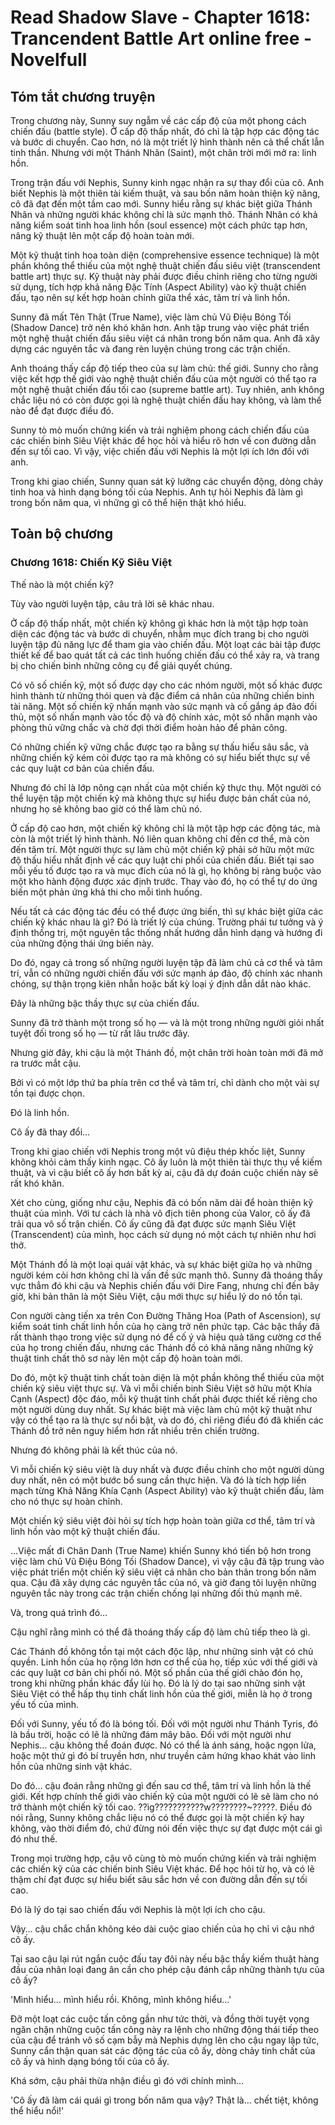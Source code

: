 # Read Shadow Slave - Chapter 1618: Trancendent Battle Art online free - Novelfull

## Tóm tắt chương truyện

Trong chương này, Sunny suy ngẫm về các cấp độ của một phong cách chiến đấu (battle style). Ở cấp độ thấp nhất, đó chỉ là tập hợp các động tác và bước di chuyển. Cao hơn, nó là một triết lý hình thành nên cả thể chất lẫn tinh thần. Nhưng với một Thánh Nhân (Saint), một chân trời mới mở ra: linh hồn.

Trong trận đấu với Nephis, Sunny kinh ngạc nhận ra sự thay đổi của cô. Anh biết Nephis là một thiên tài kiếm thuật, và sau bốn năm hoàn thiện kỹ năng, cô đã đạt đến một tầm cao mới. Sunny hiểu rằng sự khác biệt giữa Thánh Nhân và những người khác không chỉ là sức mạnh thô. Thánh Nhân có khả năng kiểm soát tinh hoa linh hồn (soul essence) một cách phức tạp hơn, nâng kỹ thuật lên một cấp độ hoàn toàn mới.

Một kỹ thuật tinh hoa toàn diện (comprehensive essence technique) là một phần không thể thiếu của một nghệ thuật chiến đấu siêu việt (transcendent battle art) thực sự. Kỹ thuật này phải được điều chỉnh riêng cho từng người sử dụng, tích hợp khả năng Đặc Tính (Aspect Ability) vào kỹ thuật chiến đấu, tạo nên sự kết hợp hoàn chỉnh giữa thể xác, tâm trí và linh hồn.

Sunny đã mất Tên Thật (True Name), việc làm chủ Vũ Điệu Bóng Tối (Shadow Dance) trở nên khó khăn hơn. Anh tập trung vào việc phát triển một nghệ thuật chiến đấu siêu việt cá nhân trong bốn năm qua. Anh đã xây dựng các nguyên tắc và đang rèn luyện chúng trong các trận chiến.

Anh thoáng thấy cấp độ tiếp theo của sự làm chủ: thế giới. Sunny cho rằng việc kết hợp thế giới vào nghệ thuật chiến đấu của một người có thể tạo ra một nghệ thuật chiến đấu tối cao (supreme battle art). Tuy nhiên, anh không chắc liệu nó có còn được gọi là nghệ thuật chiến đấu hay không, và làm thế nào để đạt được điều đó.

Sunny tò mò muốn chứng kiến và trải nghiệm phong cách chiến đấu của các chiến binh Siêu Việt khác để học hỏi và hiểu rõ hơn về con đường dẫn đến sự tối cao. Vì vậy, việc chiến đấu với Nephis là một lợi ích lớn đối với anh.

Trong khi giao chiến, Sunny quan sát kỹ lưỡng các chuyển động, dòng chảy tinh hoa và hình dạng bóng tối của Nephis. Anh tự hỏi Nephis đã làm gì trong bốn năm qua, vì những gì cô thể hiện thật khó hiểu.

## Toàn bộ chương

### Chương 1618: Chiến Kỹ Siêu Việt

Thế nào là một chiến kỹ?

Tùy vào người luyện tập, câu trả lời sẽ khác nhau.

Ở cấp độ thấp nhất, một chiến kỹ không gì khác hơn là một tập hợp toàn diện các động tác và bước di chuyển, nhằm mục đích trang bị cho người luyện tập đủ năng lực để tham gia vào chiến đấu. Một loạt các bài tập được thiết kế để bao quát tất cả các tình huống chiến đấu có thể xảy ra, và trang bị cho chiến binh những công cụ để giải quyết chúng.

Có vô số chiến kỹ, một số được dạy cho các nhóm người, một số khác được hình thành từ những thói quen và đặc điểm cá nhân của những chiến binh tài năng. Một số chiến kỹ nhấn mạnh vào sức mạnh và cố gắng áp đảo đối thủ, một số nhấn mạnh vào tốc độ và độ chính xác, một số nhấn mạnh vào phòng thủ vững chắc và chờ đợi thời điểm hoàn hảo để phản công.

Có những chiến kỹ vững chắc được tạo ra bằng sự thấu hiểu sâu sắc, và những chiến kỹ kém cỏi được tạo ra mà không có sự hiểu biết thực sự về các quy luật cơ bản của chiến đấu.

Nhưng đó chỉ là lớp nông cạn nhất của một chiến kỹ thực thụ. Một người có thể luyện tập một chiến kỹ mà không thực sự hiểu được bản chất của nó, nhưng họ sẽ không bao giờ có thể làm chủ nó.

Ở cấp độ cao hơn, một chiến kỹ không chỉ là một tập hợp các động tác, mà còn là một triết lý hình thành. Nó liên quan không chỉ đến cơ thể, mà còn đến tâm trí. Một người thực sự làm chủ một chiến kỹ phải sở hữu một mức độ thấu hiểu nhất định về các quy luật chi phối của chiến đấu. Biết tại sao mỗi yếu tố được tạo ra và mục đích của nó là gì, họ không bị ràng buộc vào một kho hành động được xác định trước. Thay vào đó, họ có thể tự do ứng biến một phản ứng khả thi cho mỗi tình huống.

Nếu tất cả các động tác đều có thể được ứng biến, thì sự khác biệt giữa các chiến kỹ khác nhau là gì? Đó là triết lý của chúng. Trường phái tư tưởng và ý định thống trị, một nguyên tắc thống nhất hướng dẫn hình dạng và hướng đi của những động thái ứng biến này.

Do đó, ngay cả trong số những người luyện tập đã làm chủ cả cơ thể và tâm trí, vẫn có những người chiến đấu với sức mạnh áp đảo, độ chính xác nhanh chóng, sự thận trọng kiên nhẫn hoặc bất kỳ loại ý định dẫn dắt nào khác.

Đây là những bậc thầy thực sự của chiến đấu.

Sunny đã trở thành một trong số họ — và là một trong những người giỏi nhất tuyệt đối trong số họ — từ rất lâu trước đây.

Nhưng giờ đây, khi cậu là một Thánh đồ, một chân trời hoàn toàn mới đã mở ra trước mắt cậu.

Bởi vì có một lớp thứ ba phía trên cơ thể và tâm trí, chỉ dành cho một vài sự tồn tại được chọn.

Đó là linh hồn.

Cô ấy đã thay đổi…

Trong khi giao chiến với Nephis trong một vũ điệu thép khốc liệt, Sunny không khỏi cảm thấy kinh ngạc. Cô ấy luôn là một thiên tài thực thụ về kiếm thuật, và vì cậu biết cô ấy hơn bất kỳ ai, cậu đã dự đoán cuộc chiến này sẽ rất khó khăn.

Xét cho cùng, giống như cậu, Nephis đã có bốn năm dài để hoàn thiện kỹ thuật của mình. Với tư cách là nhà vô địch tiên phong của Valor, cô ấy đã trải qua vô số trận chiến. Cô ấy cũng đã đạt được sức mạnh Siêu Việt (Transcendent) của mình, học cách sử dụng nó một cách tự nhiên như hơi thở.

Một Thánh đồ là một loại quái vật khác, và sự khác biệt giữa họ và những người kém cỏi hơn không chỉ là vấn đề sức mạnh thô. Sunny đã thoáng thấy vực thẳm đó khi cậu và Nephis chiến đấu với Dire Fang, nhưng chỉ đến bây giờ, khi bản thân là một Siêu Việt, cậu mới thực sự hiểu lý do nó tồn tại.

Con người càng tiến xa trên Con Đường Thăng Hoa (Path of Ascension), sự kiểm soát tinh chất linh hồn của họ càng trở nên phức tạp. Các bậc thầy đã rất thành thạo trong việc sử dụng nó để cố ý và hiệu quả tăng cường cơ thể của họ trong chiến đấu, nhưng các Thánh đồ có khả năng nâng những kỹ thuật tinh chất thô sơ này lên một cấp độ hoàn toàn mới.

Do đó, một kỹ thuật tinh chất toàn diện là một phần không thể thiếu của một chiến kỹ siêu việt thực sự. Và vì mỗi chiến binh Siêu Việt sở hữu một Khía Cạnh (Aspect) độc đáo, mỗi kỹ thuật tinh chất phải được thiết kế riêng cho một người dùng duy nhất. Sự khác biệt mà việc làm chủ một kỹ thuật như vậy có thể tạo ra là thực sự nổi bật, và do đó, chỉ riêng điều đó đã khiến các Thánh đồ trở nên nguy hiểm hơn rất nhiều trên chiến trường.

Nhưng đó không phải là kết thúc của nó.

Vì mỗi chiến kỹ siêu việt là duy nhất và được điều chỉnh cho một người dùng duy nhất, nên có một bước bổ sung cần thực hiện. Và đó là tích hợp liền mạch từng Khả Năng Khía Cạnh (Aspect Ability) vào kỹ thuật chiến đấu, làm cho nó thực sự hoàn chỉnh.

Một chiến kỹ siêu việt đòi hỏi sự tích hợp hoàn toàn giữa cơ thể, tâm trí và linh hồn vào một kỹ thuật chiến đấu.

...Việc mất đi Chân Danh (True Name) khiến Sunny khó tiến bộ hơn trong việc làm chủ Vũ Điệu Bóng Tối (Shadow Dance), vì vậy cậu đã tập trung vào việc phát triển một chiến kỹ siêu việt cá nhân cho bản thân trong bốn năm qua. Cậu đã xây dựng các nguyên tắc của nó, và giờ đang tôi luyện những nguyên tắc này trong các trận chiến chống lại những đối thủ mạnh mẽ.

Và, trong quá trình đó…

Cậu nghĩ rằng mình có thể đã thoáng thấy cấp độ làm chủ tiếp theo là gì.

Các Thánh đồ không tồn tại một cách độc lập, như những sinh vật có chủ quyền. Linh hồn của họ rộng lớn hơn cơ thể của họ, tiếp xúc với thế giới và các quy luật cơ bản chi phối nó. Một số phần của thế giới chào đón họ, trong khi những phần khác đẩy lùi họ. Đó là lý do tại sao những sinh vật Siêu Việt có thể hấp thụ tinh chất linh hồn của thế giới, miễn là họ ở trong yếu tố của mình.

Đối với Sunny, yếu tố đó là bóng tối. Đối với một người như Thánh Tyris, đó là bầu trời, hoặc có lẽ là những đám mây bão. Đối với một người như Nephis… cậu không thể đoán được. Nó có thể là ánh sáng, hoặc ngọn lửa, hoặc một thứ gì đó bí truyền hơn, như truyền cảm hứng khao khát vào linh hồn của những sinh vật khác.

Do đó… cậu đoán rằng những gì đến sau cơ thể, tâm trí và linh hồn là thế giới. Kết hợp chính thế giới vào chiến kỹ của một người có lẽ sẽ làm cho nó trở thành một chiến kỹ tối cao. ??ìg???????????w????????~?????. Điều đó nói rằng, Sunny không chắc liệu nó có thể được gọi là một chiến kỹ hay không, vào thời điểm đó, chứ đừng nói đến việc thực sự đạt được một cái gì đó như thế.

Trong mọi trường hợp, cậu vô cùng tò mò muốn chứng kiến và trải nghiệm các chiến kỹ của các chiến binh Siêu Việt khác. Để học hỏi từ họ, và có lẽ thậm chí đạt được sự hiểu biết sâu sắc hơn về con đường dẫn đến sự tối cao.

Đó là lý do tại sao chiến đấu với Nephis là một lợi ích cho cậu.

Vậy… cậu chắc chắn không kéo dài cuộc giao chiến của họ chỉ vì cậu nhớ cô ấy.

Tại sao cậu lại rút ngắn cuộc đấu tay đôi này nếu bậc thầy kiếm thuật hàng đầu của nhân loại đang ân cần cho phép cậu đánh cắp những thành tựu của cô ấy?

'Mình hiểu… mình hiểu rồi. Không, mình không hiểu…'

Đỡ một loạt các cuộc tấn công gần như tức thời, và đồng thời tuyệt vọng ngăn chặn những cuộc tấn công này ra lệnh cho những động thái tiếp theo của cậu để tránh vô số cạm bẫy mà Nephis dựng lên cho cậu ngay lập tức, Sunny cẩn thận quan sát các động tác của cô ấy, dòng chảy tinh chất của cô ấy và hình dạng bóng tối của cô ấy.

Khá sớm, cậu phải thừa nhận điều gì đó với chính mình...

'Cô ấy đã làm cái quái gì trong bốn năm qua vậy? Thật là… chết tiệt, không thể hiểu nổi!'